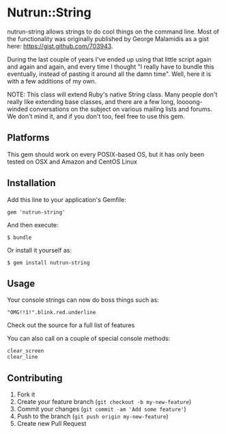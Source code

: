 # Nutrun::String

nutrun-string allows strings to do cool things on the command line.
Most of the functionality was originally published by George Malamidis as a gist here: https://gist.github.com/703943.

During the last couple of years I've ended up using that little script again and again and again, and every time I thought "I really have to bundle this eventually, instead of pasting it around all the damn time". Well, here it is with a few additions of my own.

NOTE: This class will extend Ruby's native String class. Many people don't really like extending base classes, and there are a few long, loooong-winded conversations on the subject on various mailing lists and forums. We don't mind it, and if you don't too, feel free to use this gem.

## Platforms

This gem should work on every POSIX-based OS, but it has only been tested on OSX and Amazon and CentOS Linux

## Installation

Add this line to your application's Gemfile:

    gem 'nutrun-string'

And then execute:

    $ bundle

Or install it yourself as:

    $ gem install nutrun-string

## Usage
Your console strings can now do boss things such as:

    "OMG!!1!".blink.red.underline
Check out the source for a full list of features

You can also call on a couple of special console methods:

    clear_screen
    clear_line

## Contributing

1. Fork it
2. Create your feature branch (`git checkout -b my-new-feature`)
3. Commit your changes (`git commit -am 'Add some feature'`)
4. Push to the branch (`git push origin my-new-feature`)
5. Create new Pull Request

